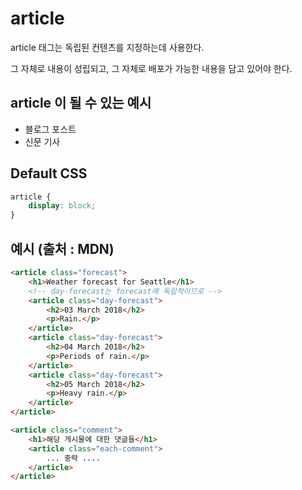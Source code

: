 # article

article 태그는 독립된 컨텐츠를 지정하는데 사용한다.

그 자체로 내용이 성립되고, 그 자체로 배포가 가능한 내용을 담고 있어야 한다.

## article 이 될 수 있는 예시

* 블로그 포스트
* 신문 기사

## Default CSS

```css
article {
    display: block;
}
```

## 예시 (출처 : MDN)

```html
<article class="forecast">
    <h1>Weather forecast for Seattle</h1>
    <!-- day-forecast는 forecast에 독립적이므로 -->
    <article class="day-forecast">
        <h2>03 March 2018</h2>
        <p>Rain.</p>
    </article>
    <article class="day-forecast">
        <h2>04 March 2018</h2>
        <p>Periods of rain.</p>
    </article>
    <article class="day-forecast">
        <h2>05 March 2018</h2>
        <p>Heavy rain.</p>
    </article>
</article>
```

```html
<article class="comment">
    <h1>해당 게시물에 대한 댓글들</h1>
    <article class="each-comment">
        ... 중략 ....
    </article>
</article>
```
